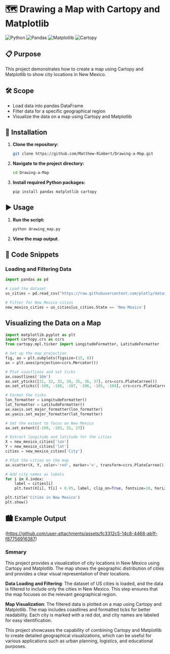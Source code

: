 # 🗺️ Drawing a Map with Cartopy and Matplotlib

![Python](https://img.shields.io/badge/Python-3.8+-blue.svg)
![Pandas](https://img.shields.io/badge/Pandas-1.3.0+-green.svg)
![Matplotlib](https://img.shields.io/badge/Matplotlib-3.4.2+-red.svg)
![Cartopy](https://img.shields.io/badge/Cartopy-0.19.0+-orange.svg)

## 📋 Purpose
This project demonstrates how to create a map using Cartopy and Matplotlib to show city locations in New Mexico.

## 🛠️ Scope
- Load data into pandas DataFrame
- Filter data for a specific geographical region
- Visualize the data on a map using Cartopy and Matplotlib

## 🚀 Installation
1. **Clone the repository:**
    ```bash
    git clone https://github.com/Matthew-Rimbert/Drawing-a-Map.git
    ```
2. **Navigate to the project directory:**
    ```bash
    cd Drawing-a-Map
    ```
3. **Install required Python packages:**
    ```bash
    pip install pandas matplotlib cartopy
    ```

## ▶️ Usage
1. **Run the script:**
    ```bash
    python drawing_map.py
    ```

2. **View the map output**.

## 🧩 Code Snippets

### Loading and Filtering Data
```python
import pandas as pd

# Load the dataset
us_cities = pd.read_csv("https://raw.githubusercontent.com/plotly/datasets/master/us-cities-top-1k.csv")

# Filter for New Mexico cities
new_mexico_cities = us_cities[us_cities.State == 'New Mexico']
```
## Visualizing the Data on a Map
```python
import matplotlib.pyplot as plt
import cartopy.crs as ccrs
from cartopy.mpl.ticker import LongitudeFormatter, LatitudeFormatter

# Set up the map projection
fig, ax = plt.subplots(figsize=(15, 8))
ax = plt.axes(projection=ccrs.Mercator())

# Plot coastlines and set ticks
ax.coastlines('10m')
ax.set_yticks([31, 32, 33, 34, 35, 36, 37], crs=ccrs.PlateCarree())
ax.set_xticks([-109, -108, -107, -106, -105, -104], crs=ccrs.PlateCarree())

# Format the ticks
lon_formatter = LongitudeFormatter()
lat_formatter = LatitudeFormatter()
ax.xaxis.set_major_formatter(lon_formatter)
ax.yaxis.set_major_formatter(lat_formatter)

# Set the extent to focus on New Mexico
ax.set_extent([-109, -103, 31, 37])

# Extract longitude and latitude for the cities
X = new_mexico_cities['lon']
Y = new_mexico_cities['lat']
cities = new_mexico_cities['City']

# Plot the cities on the map
ax.scatter(X, Y, color='red', marker='o', transform=ccrs.PlateCarree())

# Add city names as labels
for i in X.index:
    label = cities[i]
    plt.text(X[i], Y[i] + 0.05, label, clip_on=True, fontsize=10, horizontalalignment='center', transform=ccrs.Geodetic())

plt.title('Cities in New Mexico')
plt.show()
```
## 🏙️ Example Output
(https://github.com/user-attachments/assets/fc3312c5-14c8-4468-ab1f-f87756916387)
### Smmary
This project provides a visualization of city locations in New Mexico using Cartopy and Matplotlib. The map shows the geographic distribution of cities and provides a clear visual representation of their locations.

**Data Loading and Filtering**: The dataset of US cities is loaded, and the data is filtered to include only the cities in New Mexico. This step ensures that the map focuses on the relevant geographical region.

**Map Visualization**: The filtered data is plotted on a map using Cartopy and Matplotlib. The map includes coastlines and formatted ticks for better readability. Each city is marked with a red dot, and city names are labeled for easy identification.

This project showcases the capability of combining Cartopy and Matplotlib to create detailed geographical visualizations, which can be useful for various applications such as urban planning, logistics, and educational purposes.
